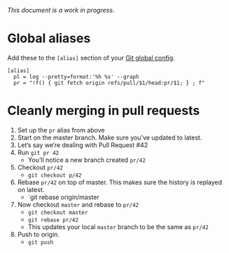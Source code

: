 *This document is a work in progress.*

# Global aliases

Add these to the `[alias]` section of your [Git global config].

[Git global config]: https://git-scm.com/book/tr/v2/Customizing-Git-Git-Configuration

```
[alias]
  pl = log --pretty=format:'%h %s' --graph
  pr = "!f() { git fetch origin refs/pull/$1/head:pr/$1; } ; f"
```

# Cleanly merging in pull requests

1. Set up the `pr` alias from above
1. Start on the master branch. Make sure you've updated to latest.
1. Let’s say we’re dealing with Pull Request #42
1. Run `git pr 42`
    * You’ll notice a new branch created `pr/42`
1. Checkout `pr/42`
    * `git checkout p/42`
1. Rebase `pr/42` on top of master. This makes sure the history is replayed on latest.
    * `git rebase origin/master
1. Now checkout `master` and rebase to `pr/42`
    * `git checkout master`
    * `git rebase pr/42`
    * This updates your local `master` branch to be the same as `pr/42`
1. Push to origin.
    * `git push`